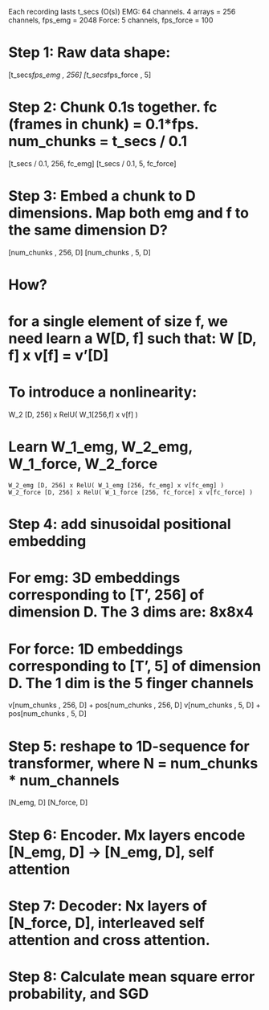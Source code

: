 Each recording lasts t_secs (O(s))
EMG: 64 channels. 4 arrays = 256 channels, 	fps_emg = 2048
Force: 5 channels,					fps_force = 100 

# Step 1: Raw data shape:
[t_secs*fps_emg , 	256]
[t_secs*fps_force , 	5]

# Step 2: Chunk 0.1s together. fc (frames in chunk) = 0.1*fps. num_chunks = t_secs / 0.1
[t_secs / 0.1,	256, 	fc_emg]
[t_secs / 0.1, 	5, 	fc_force]

# Step 3: Embed a chunk to D dimensions. Map both emg and f to the same dimension D?
[num_chunks , 	256, 	D]
[num_chunks ,		5,	D]

# How?
# for a single element of size f,  we need learn a W[D, f] such that: W [D, f] x v[f] = v’[D]
# To introduce a nonlinearity:
W_2 [D, 256] x RelU( W_1[256,f] x v[f] )
# Learn W_1_emg, W_2_emg, W_1_force, W_2_force

	W_2_emg [D, 256] x RelU( W_1_emg [256, fc_emg] x v[fc_emg] )
	W_2_force [D, 256] x RelU( W_1_force [256, fc_force] x v[fc_force] )
	

# Step 4: add sinusoidal positional embedding
# For emg: 3D embeddings corresponding to [T’, 256] of dimension D. The 3 dims are: 8x8x4
# For force: 1D embeddings corresponding to [T’, 5] of dimension D. The 1 dim is the 5 finger channels
v[num_chunks , 256, D] + 	pos[num_chunks , 256, D]
v[num_chunks , 5, D] + 	pos[num_chunks , 5, D]

# Step 5: reshape to 1D-sequence for transformer, where N = num_chunks * num_channels
[N_emg, D]
[N_force, D]

# Step 6: Encoder. Mx layers encode [N_emg, D] -> [N_emg, D], self attention

# Step 7: Decoder: Nx layers of [N_force, D], interleaved self attention and cross attention.

# Step 8: Calculate mean square error probability, and SGD